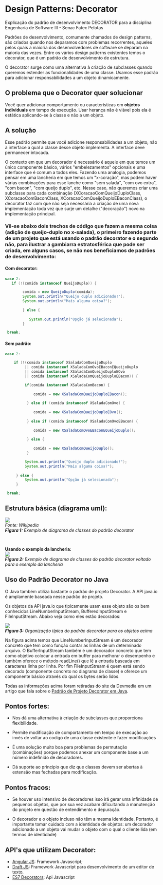 # Design Patterns: Decorator
Explicação do padrão de desenvolvimento DECORATOR para a disciplina Engenharia de Software III - Senac Fatec Pelotas


Padrões de desenvolvimento, comumente chamados de design patterns, são criados quando nos deparamos com problemas recorrentes, aqueles pelos quais a maioria dos desenvolvedores de software se deparam na maioria das vezes. Entre os vários design patterns existentes temos o decorator, que é um padrão de desenvolvimento de estrutura.

O decorator surge como uma alternativa à criação de subclasses quando queremos estender as funcionalidades de uma classe. Usamos esse padrão para adicionar responsabilidades a um objeto dinamicamente.

## O problema que o Decorator quer solucionar

Você quer adicionar comportamento ou características em <b>objetos individuais</b> em tempo de execução. Usar herança não é viável pois ela é estática aplicando-se à classe e não a um objeto.

## A solução

Esse padrão permite que você adicione responsabilidades a um objeto, não à interface a qual a classe desse objeto implementa. A interface deve permanecer intocada. 

O contexto em que um decorador é necessário é aquele em que temos um único componente básico, vários "embelezamentos" opcionais e uma interface que é comum a todos eles. Fazendo uma analogia, podemos pensar em uma lancheria em que temos um "x-coração", mas podem haver várias combinações para esse lanche como "sem salada", "com ovo extra", "com bacon", "com queijo duplo", etc. Nesse caso, não queremos criar uma subclasse para cada combinação (XCoracaoComQueijoDuploClass, XCoracaoComBaconClass, XCoracaoComQueijoDuploEBaconClass), o decorator faz com que não seja necessária a criação de uma nova implementação toda vez que surje um detalhe ("decoração") novo na implementação principal.

### Vê-se abaixo dois trechos de código que fazem a mesma coisa (adição de queijo-duplo no x-salada), o primeiro fazendo parte de um projeto que está usando o padrão decorator e o segundo não, para ilustrar a gambiarra estratosférica que pode ser criada, em alguns casos, se não nos beneficiamos de padrões de desenvolvimento:

#### Com decorator:

```java
case 2:
   if (!(comida instanceof QueijoDuplo)) {

        comida = new QueijoDuplo(comida);
        System.out.println("Queijo duplo adicionado!");
        System.out.println("Mais alguma coisa?");
        
        } else {
           
           System.out.println("Opção já selecionada");
        }

 break;

```


#### Sem padrão:

```java
case 2:

    if (!(comida instanceof XSaladaComQueijoDuplo
         || comida instanceof XSaladaComOvoEBaconEQueijoDuplo
         || comida instanceof XSaladaComQueijoDuploEOvo
         || comida instanceof XSaladaComQueijoDuploEBacon)) {

         if(comida instanceof XSaladaComBacon) {
             
             comida = new XSaladaComQueijoDuploEBacon();
          
          } else if (comida instanceof XSaladaComOvo) {
                              
             comida = new XSaladaComQueijoDuploEOvo();
                                      
          } else if (comida instanceof XSaladaComOvoEBacon) {
                                          
             comida = new XSaladaComOvoEBaconEQueijoDuplo();
                                      
          } else {
              
             comida = new XSaladaComQueijoDuplo();
          }

         System.out.println("Queijo duplo adicionado!");
         System.out.println("Mais alguma coisa?");
                                 
     } else {
         System.out.println("Opção já selecionada");
     }

 break;

```



## Estrutura básica (diagrama uml):

![](https://github.com/brunaNobre/design-patterns-decorators/blob/master/400px-Decorator_UML_class_diagram.svg.png)<br>
<i>Fonte: Wikipedia</i><br>
<i><b>Figura 1:</b> Exemplo de diagrama de classes do padrão decorator</i>


<br>

<b> Usando o exemplo da lancheria: </b> <br>
![](https://github.com/brunaNobre/design-patterns-decorators/blob/master/Class%20Diagram0.png)<br>
<i><b>Figura 2:</b> Exemplo de diagrama de classes do padrão decorator voltado para o exemplo da lancheria</i>


## Uso do Padrão Decorator no Java
O Java também utiliza bastante o padrão de projeto Decorator. A API java.io é amplamente baseada nesse padrão de projeto.

Os objetos da API java.io que tipicamente usam esse objeto são os bem conhecidos LineNumberInputStream, BufferedInputStream e FileInputStream. Abaixo veja como eles estão decorados:

![](https://github.com/brunaNobre/design-patterns-decorators/blob/master/PadraoDecorator_Java2.jpg)<br>
<i><b>Figura 3:</b> Organização típica do padrão decorator para os objetos acima</i>

Na figura acima temos que LineNumberInputStream é um decorador concreto que tem como função contar as linhas de um determinado arquivo. O BufferInputStream também é um decorador concreto que tem como objetivo colocar a entrada em buffer para melhorar o desempenho e também oferece o método readLine() que lê a entrada baseada em caracteres linha por linha. Por fim FileInputStream é quem está sendo decorado (componente concreto no diagrama de classe) e oferece um componente básico através do qual os bytes serão lidos.

Todas as informações acima foram retiradas do site da Devmedia em um artigo que fala sobre o [Padrão de Projeto Decorator em Java](https://www.devmedia.com.br/padrao-de-projeto-decorator-em-java/26238).


## Pontos fortes:

* Nos dá uma alternativa à criação de subclasses que proporciona flexibilidade.

* Permite modificação de comportamento em tempo de execução ao invés de voltar ao codigo de uma classe existente e fazer modificações

* É uma solução muito boa para problemas de permutação (combinações) porque podemos anexar um componente base a um número indefinido de decoradores.

* Dá suporte ao princípio que diz que classes devem ser abertas à extensão mas fechadas para modificação.

## Pontos fracos:


* Se houver uso intensivo de decoradores isso irá gerar uma infinidade de pequenos objetos, que por sua vez acabam dificultando a manutenção do projeto em questão de entendimento e depuração.

* O decorador e o objeto incluso não têm a mesma identidade. Portanto, é importante tomar cuidado com a identidade de objetos: um decorador adicionado a um objeto vai mudar o objeto com o qual o cliente lida (em termos de identidade)


## API's que utilizam Decorator:
* [Angular JS](https://angularjs.org/): Framework Javascript;
* [Draft JS](https://draftjs.org/): Framework Javascript para desenvolvimento de um editor de texto.
* [ES7 Decorators](https://github.com/wycats/javascript-decorators): Api Javascript
